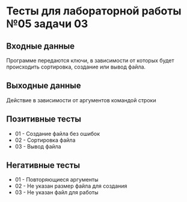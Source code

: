# Тесты для лабораторной работы №05 задачи 03

## Входные данные
Программе передаются ключи, в зависимости от которых будет происходить сортировка, создание или вывод файла.

## Выходные данные
Действие в зависимости от аргументов командой строки

## Позитивные тесты
- 01 - Создание файла без ошибок
- 02 - Сортировка файла
- 03 - Вывод файла

## Негативные тесты
- 01 - Повторяющиеся аргументы
- 02 - Не указан размер файла для создания
- 03 - Не указан файл для работы
